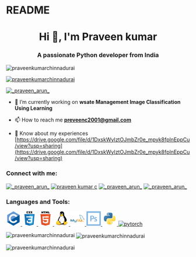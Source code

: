 # README
<h1 align="center">Hi 👋, I'm Praveen kumar</h1>
<h3 align="center">A passionate Python developer from India</h3>

<p align="left"> <img src="https://komarev.com/ghpvc/?username=praveenkumarchinnadurai&label=Profile%20views&color=0e75b6&style=flat" alt="praveenkumarchinnadurai" /> </p>

<p align="left"> <a href="https://github.com/ryo-ma/github-profile-trophy"><img src="https://github-profile-trophy.vercel.app/?username=praveenkumarchinnadurai" alt="praveenkumarchinnadurai" /></a> </p>

<p align="left"> <a href="https://twitter.com/_praveen_arun_" target="blank"><img src="https://img.shields.io/twitter/follow/_praveen_arun_?logo=twitter&style=for-the-badge" alt="_praveen_arun_" /></a> </p>

- 🔭 I’m currently working on **wsate Management Image Classification Using Learning**

- 📫 How to reach me **preveenc2001@gmail.com**

- 📄 Know about my experiences [https://drive.google.com/file/d/1DxskWyIztOJmbZr0e_mpyk8fplnEppCu/view?usp=sharing](https://drive.google.com/file/d/1DxskWyIztOJmbZr0e_mpyk8fplnEppCu/view?usp=sharing)

<h3 align="left">Connect with me:</h3>
<p align="left">
<a href="https://twitter.com/_praveen_arun_" target="blank"><img align="center" src="https://raw.githubusercontent.com/rahuldkjain/github-profile-readme-generator/master/src/images/icons/Social/twitter.svg" alt="_praveen_arun_" height="30" width="40" /></a>
<a href="https://linkedin.com/in/praveen kumar c" target="blank"><img align="center" src="https://raw.githubusercontent.com/rahuldkjain/github-profile-readme-generator/master/src/images/icons/Social/linked-in-alt.svg" alt="praveen kumar c" height="30" width="40" /></a>
<a href="https://fb.com/_praveen_arun_" target="blank"><img align="center" src="https://raw.githubusercontent.com/rahuldkjain/github-profile-readme-generator/master/src/images/icons/Social/facebook.svg" alt="_praveen_arun_" height="30" width="40" /></a>
<a href="https://instagram.com/_praveen_arun_" target="blank"><img align="center" src="https://raw.githubusercontent.com/rahuldkjain/github-profile-readme-generator/master/src/images/icons/Social/instagram.svg" alt="_praveen_arun_" height="30" width="40" /></a>
</p>

<h3 align="left">Languages and Tools:</h3>
<p align="left"> <a href="https://www.cprogramming.com/" target="_blank" rel="noreferrer"> <img src="https://raw.githubusercontent.com/devicons/devicon/master/icons/c/c-original.svg" alt="c" width="40" height="40"/> </a> <a href="https://www.w3schools.com/css/" target="_blank" rel="noreferrer"> <img src="https://raw.githubusercontent.com/devicons/devicon/master/icons/css3/css3-original-wordmark.svg" alt="css3" width="40" height="40"/> </a> <a href="https://www.w3.org/html/" target="_blank" rel="noreferrer"> <img src="https://raw.githubusercontent.com/devicons/devicon/master/icons/html5/html5-original-wordmark.svg" alt="html5" width="40" height="40"/> </a> <a href="https://www.linux.org/" target="_blank" rel="noreferrer"> <img src="https://raw.githubusercontent.com/devicons/devicon/master/icons/linux/linux-original.svg" alt="linux" width="40" height="40"/> </a> <a href="https://www.mysql.com/" target="_blank" rel="noreferrer"> <img src="https://raw.githubusercontent.com/devicons/devicon/master/icons/mysql/mysql-original-wordmark.svg" alt="mysql" width="40" height="40"/> </a> <a href="https://www.photoshop.com/en" target="_blank" rel="noreferrer"> <img src="https://raw.githubusercontent.com/devicons/devicon/master/icons/photoshop/photoshop-line.svg" alt="photoshop" width="40" height="40"/> </a> <a href="https://www.python.org" target="_blank" rel="noreferrer"> <img src="https://raw.githubusercontent.com/devicons/devicon/master/icons/python/python-original.svg" alt="python" width="40" height="40"/> </a> <a href="https://pytorch.org/" target="_blank" rel="noreferrer"> <img src="https://www.vectorlogo.zone/logos/pytorch/pytorch-icon.svg" alt="pytorch" width="40" height="40"/> </a> </p>

<p><img align="left" src="https://github-readme-stats.vercel.app/api/top-langs?username=praveenkumarchinnadurai&show_icons=true&locale=en&layout=compact" alt="praveenkumarchinnadurai" /></p>

<p>&nbsp;<img align="center" src="https://github-readme-stats.vercel.app/api?username=praveenkumarchinnadurai&show_icons=true&locale=en" alt="praveenkumarchinnadurai" /></p>

<p><img align="center" src="https://github-readme-streak-stats.herokuapp.com/?user=praveenkumarchinnadurai&" alt="praveenkumarchinnadurai" /></p>

